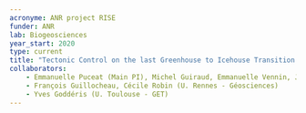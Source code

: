 ```yaml
---
acronyme: ANR project RISE
funder: ANR
lab: Biogeosciences
year_start: 2020
type: current
title: "Tectonic Control on the last Greenhouse to Icehouse Transition: the Rise of Africa  (2020-2024)"
collaborators:
    - Emmanuelle Puceat (Main PI), Michel Guiraud, Emmanuelle Vennin, J.F Deconinck, P. Pellenard (U. Burgundy - Biogéosciences)
    - François Guillocheau, Cécile Robin (U. Rennes - Géosciences)
    - Yves Goddéris (U. Toulouse - GET)
---
```

